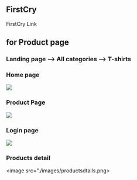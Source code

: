 ## FirstCry 
<a src="https://firstcry-clone.netlify.app/" alt="link">FirstCry Link<a>

## for Product page
### Landing page --> All categories --> T-shirts


### Home page
<image src="./images/firstcry.png">

### Product Page

<image src="./images/product.png">

### Login page

<image src="./images/Login.png">

### Products detail

<image src="./images/productsdtails.png>